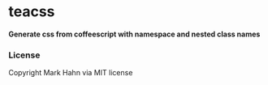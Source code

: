 # teacss

**Generate css from coffeescript with namespace and nested class names**

### License

Copyright Mark Hahn via MIT license

